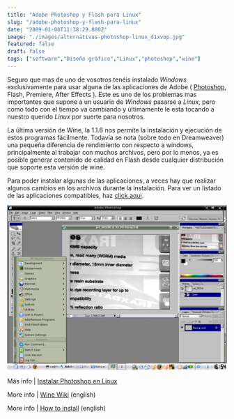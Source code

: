 ```yaml
---
title: "Adobe Photoshop y Flash para Linux"
slug: "/adobe-photoshop-y-flash-para-linux"
date: "2009-01-08T11:38:29.000Z"
image: "./images/alternativas-photoshop-linux_d1xvop.jpg"
featured: false
draft: false
tags: ["software","Diseño gráfico","Linux","photoshop","wine"]
---
```



Seguro que mas de uno de vosotros tenéis instalado *Windows* exclusivamente para usar alguna de las aplicaciones de Adobe ( [Photoshop](http://www.adobe.com/es/products/photoshop/photoshop/), Flash, Premiere, After Effects ). Este es uno de los problemas mas importantes que supone a un usuario de *Windows* pasarse a *Linux*, pero como todo con el tiempo va cambiando y últimamente le esta tocando a nuestro querido *Linux* por suerte para nosotros.

La última versión de Wine, la 1.1.6 nos permite la instalación y ejecución de estos programas fácilmente. Todavía se nota (sobre todo en Dreamweaver) una pequeña diferencia de rendimiento con respecto a windows, principalmente al trabajar con muchos archivos, pero por lo menos, ya es posible generar contenido de calidad en Flash desde cualquier distribución que soporte esta versión de wine.

Para poder instalar algunas de las aplicaciones, a veces hay que realizar algunos cambios en los archivos durante la instalación. Para ver un listado de las aplicaciones compatibles, haz [click aqui](http://appdb.winehq.org/objectManager.php?bIsQueue=false&bIsRejected=false&sClass=vendor&iId=12&sAction=view&sTitle=View+Vendor).

[![](./images/photoshop_linux_apywjq.jpg "photoshop linux")](./images/photoshop_linux_apywjq.jpg)

Más info | [Instalar Photoshop en Linux](http://www.forat.info/2007/09/22/photoshop-en-linux-debian-con-wine-el-remedio-de-todos-tus-males/)

More info | [Wine Wiki](http://wiki.winehq.org/AdobePhotoshop) (english)

More info | [How to install](http://arnholm.org/linux/cs2/index.htm) (english)



